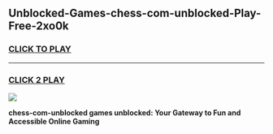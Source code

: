 
## Unblocked-Games-chess-com-unblocked-Play-Free-2xo0k
<h3>
<a href="https://premium76.site?title=chess-com-unblocked&ref=23A">CLICK TO PLAY</a></h3>
<hr>

<h3>
<a href="https://premium76.site?title=chess-com-unblocked&ref=23A">CLICK 2 PLAY</a>
  
</h3>

<a href="https://premium76.site?title=chess-com-unblocked&ref=23A"><img src="https://clearcache.store/games.png"></a>


**chess-com-unblocked games unblocked: Your Gateway to Fun and Accessible Online Gaming**
